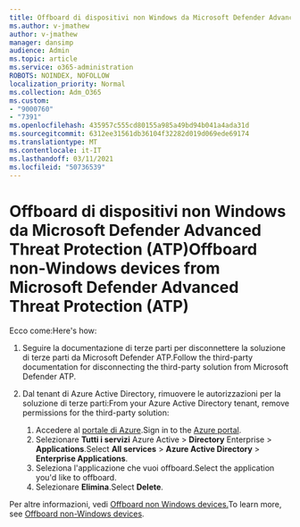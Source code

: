 ```yaml
---
title: Offboard di dispositivi non Windows da Microsoft Defender Advanced Threat Protection (ATP)
ms.author: v-jmathew
author: v-jmathew
manager: dansimp
audience: Admin
ms.topic: article
ms.service: o365-administration
ROBOTS: NOINDEX, NOFOLLOW
localization_priority: Normal
ms.collection: Adm_O365
ms.custom:
- "9000760"
- "7391"
ms.openlocfilehash: 435957c555cd80155a985a49bd94b041a4ada31d
ms.sourcegitcommit: 6312ee31561db36104f32282d019d069ede69174
ms.translationtype: MT
ms.contentlocale: it-IT
ms.lasthandoff: 03/11/2021
ms.locfileid: "50736539"
---
```

# <a name="offboard-non-windows-devices-from-microsoft-defender-advanced-threat-protection-atp"></a><span data-ttu-id="8f3b1-102">Offboard di dispositivi non Windows da Microsoft Defender Advanced Threat Protection (ATP)</span><span class="sxs-lookup"><span data-stu-id="8f3b1-102">Offboard non-Windows devices from Microsoft Defender Advanced Threat Protection (ATP)</span></span>

<span data-ttu-id="8f3b1-103">Ecco come:</span><span class="sxs-lookup"><span data-stu-id="8f3b1-103">Here's how:</span></span>

1. <span data-ttu-id="8f3b1-104">Seguire la documentazione di terze parti per disconnettere la soluzione di terze parti da Microsoft Defender ATP.</span><span class="sxs-lookup"><span data-stu-id="8f3b1-104">Follow the third-party documentation for disconnecting the third-party solution from Microsoft Defender ATP.</span></span>
2. <span data-ttu-id="8f3b1-105">Dal tenant di Azure Active Directory, rimuovere le autorizzazioni per la soluzione di terze parti:</span><span class="sxs-lookup"><span data-stu-id="8f3b1-105">From your Azure Active Directory tenant, remove permissions for the third-party solution:</span></span>

    1. <span data-ttu-id="8f3b1-106">Accedere al [portale di Azure](https://go.microsoft.com/fwlink/?linkid=2125612).</span><span class="sxs-lookup"><span data-stu-id="8f3b1-106">Sign in to the [Azure portal](https://go.microsoft.com/fwlink/?linkid=2125612).</span></span>
    1. <span data-ttu-id="8f3b1-107">Selezionare **Tutti i servizi** Azure Active  >  **Directory** Enterprise  >  **Applications**.</span><span class="sxs-lookup"><span data-stu-id="8f3b1-107">Select **All services** > **Azure Active Directory** > **Enterprise Applications**.</span></span>
    1. <span data-ttu-id="8f3b1-108">Seleziona l'applicazione che vuoi offboard.</span><span class="sxs-lookup"><span data-stu-id="8f3b1-108">Select the application you'd like to offboard.</span></span>
    1. <span data-ttu-id="8f3b1-109">Selezionare **Elimina**.</span><span class="sxs-lookup"><span data-stu-id="8f3b1-109">Select **Delete**.</span></span>

<span data-ttu-id="8f3b1-110">Per altre informazioni, vedi [Offboard non Windows devices.](https://go.microsoft.com/fwlink/?linkid=2143630)</span><span class="sxs-lookup"><span data-stu-id="8f3b1-110">To learn more, see [Offboard non-Windows devices](https://go.microsoft.com/fwlink/?linkid=2143630).</span></span>
